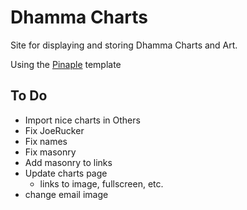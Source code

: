 # Dhamma Charts

Site for displaying and storing Dhamma Charts and Art. 

Using the [Pinaple](https://github.com/DhammaCharts/pineapple) template

## To Do

- Import nice charts in Others
- Fix JoeRucker
- Fix names
- Fix masonry
- Add masonry to links
- Update charts page
    - links to image, fullscreen, etc.
- change email image

